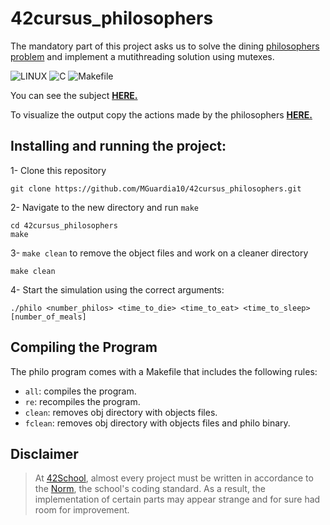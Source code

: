 # 42cursus_philosophers
The mandatory part of this project asks us to solve the dining [philosophers problem](https://medium.com/@francescofranco_39234/dining-philosophers-problem-36d0030a4459) and implement a mutithreading solution using mutexes.

![LINUX](https://img.shields.io/badge/Linux-a?style=for-the-badge&logo=linux&color=grey)
![C](https://img.shields.io/badge/C-a?style=for-the-badge&logo=C&color=grey)
![Makefile](https://img.shields.io/badge/Makefile-a?style=for-the-badge&logo=monster&logoColor=orange&color=grey)

You can see the subject [**HERE.**](https://github.com/MGuardia10/42cursus/blob/main/subjects/en/philo_subject_en.pdf)

To visualize the output copy the actions made by the philosophers [**HERE.**](https://nafuka11.github.io/philosophers-visualizer/)

## Installing and running the project:
1- Clone this repository
	
	git clone https://github.com/MGuardia10/42cursus_philosophers.git
2- Navigate to the new directory and run `make`
	
	cd 42cursus_philosophers
   	make
3- `make clean` to remove the object files and work on a cleaner directory

	make clean
4- Start the simulation using the correct arguments:

	./philo <number_philos> <time_to_die> <time_to_eat> <time_to_sleep> [number_of_meals]

## Compiling the Program
The philo program comes with a Makefile that includes the following rules:

- `all`: compiles the program.
- `re`: recompiles the program.
- `clean`: removes obj directory with objects files.
- `fclean`: removes obj directory with objects files and philo binary.

## Disclaimer
> At [42School](https://en.wikipedia.org/wiki/42_(school)), almost every project must be written in accordance to the [Norm](https://github.com/MGuardia10/42cursus/blob/main/subjects/en/norm_en.pdf), the school's coding standard. As a result, the implementation of certain parts may appear strange and for sure had room for improvement.
